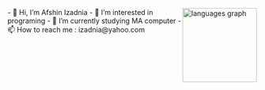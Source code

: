 <div style="display: flex; justify-content:space-between">
  <div>
  - 👋 Hi, I’m Afshin Izadnia
- 👀 I’m interested in programing
- 🌱 I’m currently studying MA computer
- 📫 How to reach me : izadnia@yahoo.com
</div>
<div alig="left">
  <img src="https://github-readme-stats.vercel.app/api/top-langs?username=izadnia&locale=en&hide_title=false&layout=compact&card_width=320&langs_count=5&hide_border=true&theme=dracula" height='150' alt="languages graph">
</div>
</div>
<!---
izadnia/izadnia is a ✨ special ✨ repository because its `README.md` (this file) appears on your GitHub profile.
You can click the Preview link to take a look at your changes.
--->
